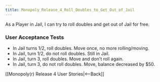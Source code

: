 ```yaml
---
title: Monopoly_Release_4_Roll_Doubles_to_Get_Out_of_Jail
---
```

As a Player in Jail, I can try to roll doubles and get out of Jail for free.

### User Acceptance Tests
* In Jail turns 1/2, roll doubles. Move once, no more rolling/moving.
* In Jail, turn 1/2, do not roll doubles. Still in Jail.
* In Jail, turn 3, roll doubles. Move and don't roll again.
* In Jail, turn 3, do not roll doubles. Move, balance decreased by $50.

[[Monopoly(r) Release 4 User Stories|<--Back]] 